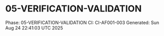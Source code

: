# 05-VERIFICATION-VALIDATION
Phase: 05-VERIFICATION-VALIDATION
CI: CI-AF001-003
Generated: Sun Aug 24 22:41:03 UTC 2025

